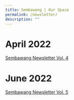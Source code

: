 ```yaml
---
title: Sembawang | Our Space
permalink: /newsletter/
description: ""
---
```


# April 2022
[Sembawang Newsletter Vol. 4](/files/Sembawang%20Newsletter%20Vol4.pdf)

# June 2022 
[Sembawang Newsletter Vol. 5](/files/Sembawang%20Newsletter%20Vol6copy2.pdf)